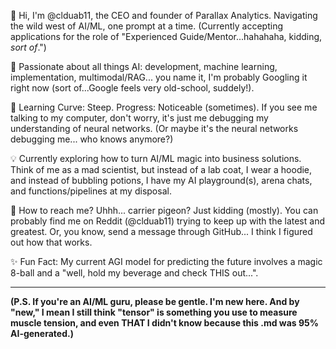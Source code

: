 👋 Hi, I'm @clduab11, the CEO and founder of Parallax Analytics.  Navigating the wild west of AI/ML, one prompt at a time.  (Currently accepting applications for the role of "Experienced Guide/Mentor...hahahaha, kidding, _sort of_.")

🚀  Passionate about all things AI: development, machine learning, implementation, multimodal/RAG... you name it, I'm probably Googling it right now (sort of...Google feels very old-school, suddely!).

🌱  Learning Curve: Steep.  Progress: Noticeable (sometimes).  If you see me talking to my computer, don't worry, it's just me debugging my understanding of neural networks. (Or maybe it's the neural networks debugging me... who knows anymore?)

💡  Currently exploring how to turn AI/ML magic into business solutions.  Think of me as a mad scientist, but instead of a lab coat, I wear a hoodie, and instead of bubbling potions, I have my AI playground(s), arena chats, and functions/pipelines at my disposal.

🤔  How to reach me?  Uhhh... carrier pigeon?  Just kidding (mostly).  You can probably find me on Reddit (@clduab11) trying to keep up with the latest and greatest. Or, you know, send a message through GitHub...  I think I figured out how that works.

✨ Fun Fact: My current AGI model for predicting the future involves a magic 8-ball and a "well, hold my beverage and check THIS out...".

---

**(P.S.  If you're an AI/ML guru, please be gentle.  I'm new here.  And by "new," I mean I still think "tensor" is something you use to measure muscle tension, and even THAT I didn't know because this .md was 95% AI-generated.)**
